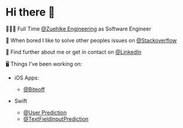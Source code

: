 # Hi there 👋

<!--
**simonloewe/simonloewe** is a ✨ _special_ ✨ repository because its `README.md` (this file) appears on your GitHub profile.

Here are some ideas to get you started:

- 🔭 I’m currently working on ...
- 🌱 I’m currently learning ...
- 👯 I’m looking to collaborate on ...
- 🤔 I’m looking for help with ...
- 💬 Ask me about ...
- 📫 How to reach me: ...
- 😄 Pronouns: ...
- ⚡ Fun fact: ...
-->

👨🏼‍💻 Full Time [@Zuehlke Engineering](https://www.zuehlke.com/en) as Software Engineer

💭 When bored I like to solve other peoples issues on [@Stackoverflow](https://www.stackoverflow.com/users/9682760/simon?tab=profile)

💬 Find further about me or get in contact on [@LinkedIn](https://www.linkedin.com/in/simon-loewe)

🖥 Things I've been working on:

- iOS Apps:

  - [@Biteoff](.MyProjects/BiteOffREADME.md)

- Swift
  - [@User Prediction](https://github.com/simonloewe/UserPrediction)
  - [@TextFieldInputPrediction](https://github.com/simonloewe/TextFieldInputPrediction)
